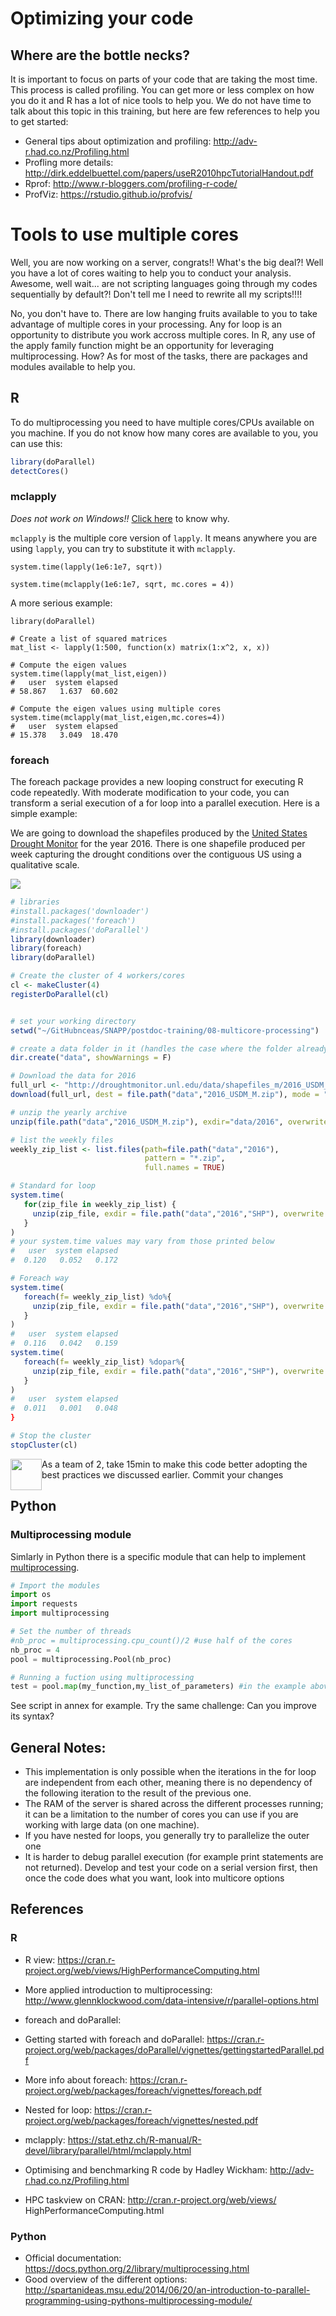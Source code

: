 # Optimizing your code

## Where are the bottle necks?

It is important to focus on parts of your code that are taking the most time. This process is called profiling. You can get more or less complex on how you do it and R has a lot of nice tools to help you. We do not have time to talk about this topic in this training, but here are few references to help you to get started:

- General tips about optimization and profiling: http://adv-r.had.co.nz/Profiling.html
- Profling more details: http://dirk.eddelbuettel.com/papers/useR2010hpcTutorialHandout.pdf 
- Rprof: http://www.r-bloggers.com/profiling-r-code/   
- ProfViz: https://rstudio.github.io/profvis/ 

# Tools to use multiple cores 

Well, you are now working on a server, congrats!! What's the big deal?! Well you have a lot of cores waiting to help you to conduct your analysis. Awesome, well wait... are not scripting languages going through my codes sequentially by default?! Don't tell me I need to rewrite all my scripts!!!!

No, you don't have to. There are low hanging fruits available to you to take advantage of multiple cores in your processing. Any for loop is an opportunity to distribute you work accross multiple cores. In R, any use of the apply family function might be an opportunity for leveraging multiprocessing. How? As for most of the tasks, there are packages and modules available to help you.

## R
To do multiprocessing you need to have multiple cores/CPUs available on you machine. If you do not know how many cores are available to you, you can use this:

```r
library(doParallel)
detectCores()
```
### mclapply 
_Does not work on Windows!!_ [Click here](https://en.wikipedia.org/wiki/Fork–exec) to know why.

```mclapply``` is the multiple core version of ```lapply```. It means anywhere you are using ```lapply```, you can try to substitute it with ```mclapply```.

```{r}
system.time(lapply(1e6:1e7, sqrt))

system.time(mclapply(1e6:1e7, sqrt, mc.cores = 4))
```

A more serious example:

```{r}
library(doParallel)

# Create a list of squared matrices
mat_list <- lapply(1:500, function(x) matrix(1:x^2, x, x))

# Compute the eigen values
system.time(lapply(mat_list,eigen))
#   user  system elapsed 
# 58.867   1.637  60.602 

# Compute the eigen values using multiple cores
system.time(mclapply(mat_list,eigen,mc.cores=4))
#   user  system elapsed 
# 15.378   3.049  18.470 
```

### foreach

The foreach package provides a new looping construct for executing R code repeatedly. With moderate modification to your code, you can transform a serial execution of a for loop into a parallel execution. Here is a simple example: 

We are going to download the shapefiles produced by the [United States Drought Monitor](http://droughtmonitor.unl.edu) for the year 2016. There is one shapefile produced per week capturing the drought conditions over the contiguous US using a qualitative scale.

![](images/Drought_Monitoring_example.png)

```r
# libraries
#install.packages('downloader')
#install.packages('foreach')
#install.packages('doParallel')
library(downloader)
library(foreach)
library(doParallel)

# Create the cluster of 4 workers/cores
cl <- makeCluster(4)
registerDoParallel(cl)


# set your working directory
setwd("~/GitHubnceas/SNAPP/postdoc-training/08-multicore-processing")

# create a data folder in it (handles the case where the folder already exists)
dir.create("data", showWarnings = F)

# Download the data for 2016
full_url <- "http://droughtmonitor.unl.edu/data/shapefiles_m/2016_USDM_M.zip"
download(full_url, dest = file.path("data","2016_USDM_M.zip"), mode = "wb")

# unzip the yearly archive
unzip(file.path("data","2016_USDM_M.zip"), exdir="data/2016", overwrite = T)

# list the weekly files
weekly_zip_list <- list.files(path=file.path("data","2016"), 
                              pattern = "*.zip",
                              full.names = TRUE)

# Standard for loop
system.time(
   for(zip_file in weekly_zip_list) {
     unzip(zip_file, exdir = file.path("data","2016","SHP"), overwrite = TRUE)
   }
)
# your system.time values may vary from those printed below
#   user  system elapsed 
#  0.120   0.052   0.172 

# Foreach way
system.time(
   foreach(f= weekly_zip_list) %do%{
     unzip(zip_file, exdir = file.path("data","2016","SHP"), overwrite = TRUE)
   }
)
#   user  system elapsed 
#  0.116   0.042   0.159
system.time(
   foreach(f= weekly_zip_list) %dopar%{
     unzip(zip_file, exdir = file.path("data","2016","SHP"), overwrite = TRUE)
   }
)
#   user  system elapsed 
#  0.011   0.001   0.048
}

# Stop the cluster
stopCluster(cl)

```
<img style="float: left;width: 50px;" src="images/challengeproblemred_scribble.png"/>


As a team of 2, take 15min to make this code better adopting the best practices we discussed earlier. Commit your changes
 

## Python

### Multiprocessing module

Simlarly in Python there is a specific module that can help to implement [multiprocessing]().

```python
# Import the modules
import os
import requests
import multiprocessing

# Set the number of threads
#nb_proc = multiprocessing.cpu_count()/2 #use half of the cores
nb_proc = 4
pool = multiprocessing.Pool(nb_proc)

# Running a fuction using multiprocessing
test = pool.map(my_function,my_list_of_parameters) #in the example above, filenames

```

See script in annex for example. Try the same challenge: Can you improve its syntax?

## General Notes: 
- This implementation is only possible when the iterations in the for loop are independent from each other, meaning there is no dependency of the following iteration to the result of the previous one.
- The RAM of the server is shared across the different processes running; it can be a limitation to the number of cores you can use if you are working with large data (on one machine).
- If you have nested for loops, you generally try to parallelize the outer one
- It is harder to debug parallel execution (for example print statements are not returned). Develop and test your code on a serial version first, then once the code does what you want, look into multicore options

## References
### R
- R view: https://cran.r-project.org/web/views/HighPerformanceComputing.html 

- More applied introduction to multiprocessing: http://www.glennklockwood.com/data-intensive/r/parallel-options.html 

- foreach and doParallel: 
 - Getting started with foreach and doParallel: https://cran.r-project.org/web/packages/doParallel/vignettes/gettingstartedParallel.pdf 
 - More info about foreach: https://cran.r-project.org/web/packages/foreach/vignettes/foreach.pdf 
 - Nested for loop: https://cran.r-project.org/web/packages/foreach/vignettes/nested.pdf 

- mclapply: https://stat.ethz.ch/R-manual/R-devel/library/parallel/html/mclapply.html 

- Optimising and benchmarking R code by Hadley Wickham: http://adv-r.had.co.nz/Profiling.html

- HPC taskview on CRAN: http://cran.r-project.org/web/views/ HighPerformanceComputing.html


### Python
- Official documentation: https://docs.python.org/2/library/multiprocessing.html
- Good overview of the different options: http://spartanideas.msu.edu/2014/06/20/an-introduction-to-parallel-programming-using-pythons-multiprocessing-module/

